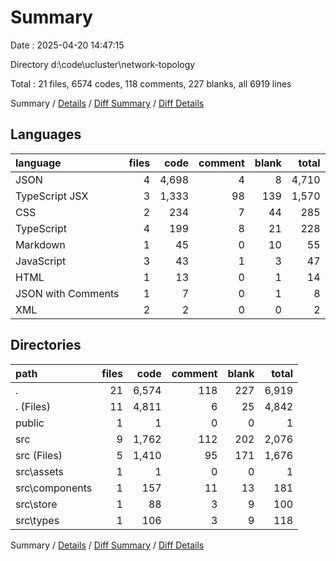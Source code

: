 # Summary

Date : 2025-04-20 14:47:15

Directory d:\\code\\ucluster\\network-topology

Total : 21 files,  6574 codes, 118 comments, 227 blanks, all 6919 lines

Summary / [Details](details.md) / [Diff Summary](diff.md) / [Diff Details](diff-details.md)

## Languages
| language | files | code | comment | blank | total |
| :--- | ---: | ---: | ---: | ---: | ---: |
| JSON | 4 | 4,698 | 4 | 8 | 4,710 |
| TypeScript JSX | 3 | 1,333 | 98 | 139 | 1,570 |
| CSS | 2 | 234 | 7 | 44 | 285 |
| TypeScript | 4 | 199 | 8 | 21 | 228 |
| Markdown | 1 | 45 | 0 | 10 | 55 |
| JavaScript | 3 | 43 | 1 | 3 | 47 |
| HTML | 1 | 13 | 0 | 1 | 14 |
| JSON with Comments | 1 | 7 | 0 | 1 | 8 |
| XML | 2 | 2 | 0 | 0 | 2 |

## Directories
| path | files | code | comment | blank | total |
| :--- | ---: | ---: | ---: | ---: | ---: |
| . | 21 | 6,574 | 118 | 227 | 6,919 |
| . (Files) | 11 | 4,811 | 6 | 25 | 4,842 |
| public | 1 | 1 | 0 | 0 | 1 |
| src | 9 | 1,762 | 112 | 202 | 2,076 |
| src (Files) | 5 | 1,410 | 95 | 171 | 1,676 |
| src\\assets | 1 | 1 | 0 | 0 | 1 |
| src\\components | 1 | 157 | 11 | 13 | 181 |
| src\\store | 1 | 88 | 3 | 9 | 100 |
| src\\types | 1 | 106 | 3 | 9 | 118 |

Summary / [Details](details.md) / [Diff Summary](diff.md) / [Diff Details](diff-details.md)